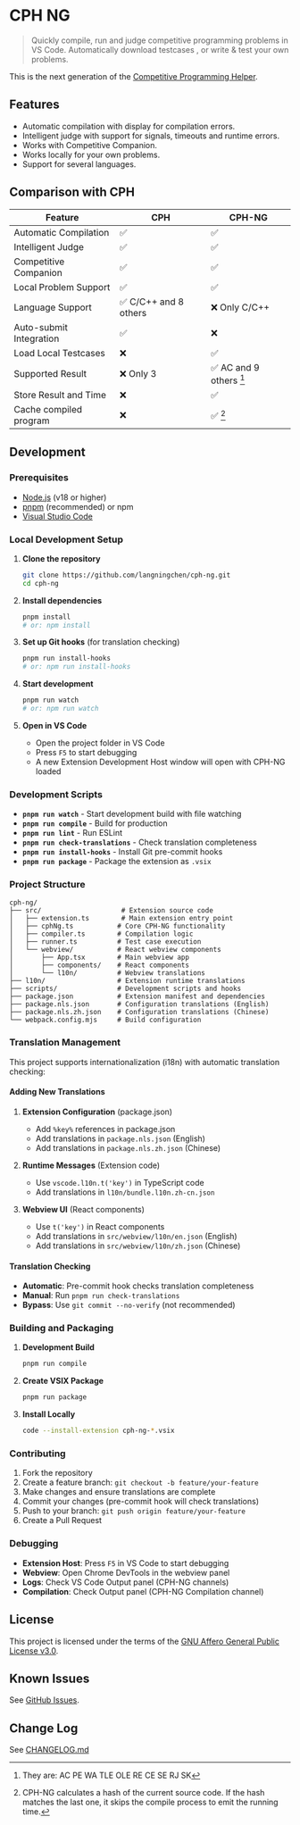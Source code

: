 # CPH NG

> Quickly compile, run and judge competitive programming problems in VS Code. Automatically download testcases , or write & test your own problems.

This is the next generation of the [Competitive Programming Helper](https://github.com/agrawal-d/cph).

## Features

- Automatic compilation with display for compilation errors.
- Intelligent judge with support for signals, timeouts and runtime errors.
- Works with Competitive Companion.
- Works locally for your own problems.
- Support for several languages.

## Comparison with CPH

| Feature                 | CPH                  | CPH-NG                 |
| ----------------------- | -------------------- | ---------------------- |
| Automatic Compilation   | ✅                    | ✅                      |
| Intelligent Judge       | ✅                    | ✅                      |
| Competitive Companion   | ✅                    | ✅                      |
| Local Problem Support   | ✅                    | ✅                      |
| Language Support        | ✅ C/C++ and 8 others | ❌ Only C/C++           |
| Auto-submit Integration | ✅                    | ❌                      |
| Load Local Testcases    | ❌                    | ✅                      |
| Supported Result        | ❌ Only 3             | ✅ AC and 9 others [^1] |
| Store Result and Time   | ❌                    | ✅                      |
| Cache compiled program  | ❌                    | ✅ [^2]                 |

[^1]: They are: AC PE WA TLE OLE RE CE SE RJ SK
[^2]: CPH-NG calculates a hash of the current source code.
      If the hash matches the last one, it skips the compile process to emit the running time.

## Development

### Prerequisites

- [Node.js](https://nodejs.org/) (v18 or higher)
- [pnpm](https://pnpm.io/) (recommended) or npm
- [Visual Studio Code](https://code.visualstudio.com/)

### Local Development Setup

1. **Clone the repository**
   ```bash
   git clone https://github.com/langningchen/cph-ng.git
   cd cph-ng
   ```

2. **Install dependencies**
   ```bash
   pnpm install
   # or: npm install
   ```

3. **Set up Git hooks** (for translation checking)
   ```bash
   pnpm run install-hooks
   # or: npm run install-hooks
   ```

4. **Start development**
   ```bash
   pnpm run watch
   # or: npm run watch
   ```

5. **Open in VS Code**
   - Open the project folder in VS Code
   - Press `F5` to start debugging
   - A new Extension Development Host window will open with CPH-NG loaded

### Development Scripts

- **`pnpm run watch`** - Start development build with file watching
- **`pnpm run compile`** - Build for production
- **`pnpm run lint`** - Run ESLint
- **`pnpm run check-translations`** - Check translation completeness
- **`pnpm run install-hooks`** - Install Git pre-commit hooks
- **`pnpm run package`** - Package the extension as `.vsix`

### Project Structure

```
cph-ng/
├── src/                    # Extension source code
│   ├── extension.ts        # Main extension entry point
│   ├── cphNg.ts           # Core CPH-NG functionality
│   ├── compiler.ts        # Compilation logic
│   ├── runner.ts          # Test case execution
│   └── webview/           # React webview components
│       ├── App.tsx        # Main webview app
│       ├── components/    # React components
│       └── l10n/          # Webview translations
├── l10n/                  # Extension runtime translations
├── scripts/               # Development scripts and hooks
├── package.json           # Extension manifest and dependencies
├── package.nls.json       # Configuration translations (English)
├── package.nls.zh.json    # Configuration translations (Chinese)
└── webpack.config.mjs     # Build configuration
```

### Translation Management

This project supports internationalization (i18n) with automatic translation checking:

#### Adding New Translations

1. **Extension Configuration** (package.json)
   - Add `%key%` references in package.json
   - Add translations in `package.nls.json` (English)
   - Add translations in `package.nls.zh.json` (Chinese)

2. **Runtime Messages** (Extension code)
   - Use `vscode.l10n.t('key')` in TypeScript code
   - Add translations in `l10n/bundle.l10n.zh-cn.json`

3. **Webview UI** (React components)
   - Use `t('key')` in React components
   - Add translations in `src/webview/l10n/en.json` (English)
   - Add translations in `src/webview/l10n/zh.json` (Chinese)

#### Translation Checking

- **Automatic**: Pre-commit hook checks translation completeness
- **Manual**: Run `pnpm run check-translations`
- **Bypass**: Use `git commit --no-verify` (not recommended)

### Building and Packaging

1. **Development Build**
   ```bash
   pnpm run compile
   ```

2. **Create VSIX Package**
   ```bash
   pnpm run package
   ```

3. **Install Locally**
   ```bash
   code --install-extension cph-ng-*.vsix
   ```

### Contributing

1. Fork the repository
2. Create a feature branch: `git checkout -b feature/your-feature`
3. Make changes and ensure translations are complete
4. Commit your changes (pre-commit hook will check translations)
5. Push to your branch: `git push origin feature/your-feature`
6. Create a Pull Request

### Debugging

- **Extension Host**: Press `F5` in VS Code to start debugging
- **Webview**: Open Chrome DevTools in the webview panel
- **Logs**: Check VS Code Output panel (CPH-NG channels)
- **Compilation**: Check Output panel (CPH-NG Compilation channel)

## License

This project is licensed under the terms of the [GNU Affero General Public License v3.0](https://github.com/langningchen/cph-ng/blob/main/LICENSE).

## Known Issues

See [GitHub Issues](https://github.com/langningchen/cph-ng/issues).

## Change Log

See [CHANGELOG.md](https://github.com/langningchen/cph-ng/blob/main/CHANGELOG.md)
